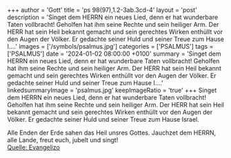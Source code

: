 +++
author = 'Gott'
title = 'ps 98(97),1.2-3ab.3cd-4'
layout = 'post'
description = 'Singet dem HERRN ein neues Lied, denn er hat wunderbare Taten vollbracht! Geholfen hat ihm seine Rechte und sein heiliger Arm.  Der HERR hat sein Heil bekannt gemacht und sein gerechtes Wirken enthüllt vor den Augen der Völker. Er gedachte seiner Huld und seiner Treue zum Hause I....'
images = ['/symbols/psalmus.jpg']
categories = ['PSALMUS']
tags = ['PSALMUS']
date = '2024-01-02 08:00:00 +0100'
summary = 'Singet dem HERRN ein neues Lied, denn er hat wunderbare Taten vollbracht! Geholfen hat ihm seine Rechte und sein heiliger Arm.  Der HERR hat sein Heil bekannt gemacht und sein gerechtes Wirken enthüllt vor den Augen der Völker. Er gedachte seiner Huld und seiner Treue zum Hause I....'
linkedsummaryImage = 'psalmus.jpg'
keepImageRatio = 'true'
+++
Singet dem HERRN ein neues Lied, denn er hat wunderbare Taten vollbracht! Geholfen hat ihm seine Rechte und sein heiliger Arm. 
Der HERR hat sein Heil bekannt gemacht und sein gerechtes Wirken enthüllt vor den Augen der Völker.
Er gedachte seiner Huld
und seiner Treue zum Hause Israel.<!--more--> 

Alle Enden der Erde sahen
das Heil unsres Gottes.
Jauchzet dem HERRN, alle Lande, freut euch, jubelt und singt!<br> [Quelle: Evangelizo](https://evangeliumtagfuertag.org/DE/gospel)